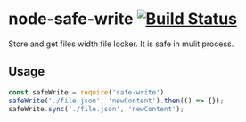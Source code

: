 node-safe-write  [![Build Status](https://travis-ci.org/Bacra/node-safe-write.svg?branch=master)](https://travis-ci.org/Bacra/node-safe-write)
==================

Store and get files width file locker. It is safe in mulit process.

## Usage

```javascript
const safeWrite = require('safe-write')
safeWrite('./file.json', 'newContent').then(() => {});
safeWrite.sync('./file.json', 'newContent');
```
